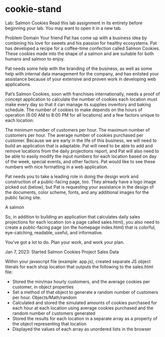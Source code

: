 # cookie-stand

Lab: Salmon Cookies
Read this lab assignment in its entirety before beginning your lab. You may want to open it in a new tab.

Problem Domain
Your friend Pat has come up with a business idea by combining his love for sweets and his passion for healthy ecosystems. Pat has developed a recipe for a coffee-time confection called Salmon Cookies. These cookies made into the shape of a salmon and are suitable for both humans and salmon to enjoy.

Pat needs some help with the branding of the business, as well as some help with internal data management for the company, and has enlisted your assistance because of your extensive and proven work in developing web applications.

Pat’s Salmon Cookies, soon with franchises internationally, needs a proof of concept application to calculate the number of cookies each location must make every day so that it can manage its supplies inventory and baking schedule. The number of cookies to make depends on the hours of operation (6:00 AM to 8:00 PM for all locations) and a few factors unique to each location:

The minimum number of customers per hour.
The maximum number of customers per hour.
The average number of cookies purchased per customer.
Because we are early in the life of this business, we will need to build an application that is adaptable. Pat will need to be able to add and remove locations from the daily projections report, and Pat will also need to be able to easily modify the input numbers for each location based on day of the week, special events, and other factors. Pat would like to see these numbers with nice formatting in a web application.

Pat needs you to take a leading role in doing the design work and construction of a public-facing page, too. They already have a logo image picked out (below), but Pat is requesting your assistance in the design of the documents, color scheme, fonts, and any additional images for the public facing site.

A salmon

So, in addition to building an application that calculates daily sales projections for each location (on a page called sales.html), you also need to create a public-facing page (on the homepage index.html) that is colorful, eye-catching, readable, useful, and informative.

You’ve got a lot to do. Plan your work, and work your plan.

Jan 7, 2023: Started Salmon Cookies Project
Sales Data

Within your javascript file (example: app.js), created separate JS object literals for each shop location that outputs the following to the sales.html file:

- Stored the min/max hourly customers, and the average cookies per customer, in object properties
- Set a method of that object to generate a random number of customers per hour. Objects/Math/random
- Calculated and stored the simulated amounts of cookies purchased for each hour at each location using average cookies purchased and the random number of customers generated
- Stored the results for each location in a separate array as a property of the object representing that location
- Displayed the values of each array as unordered lists in the browser

